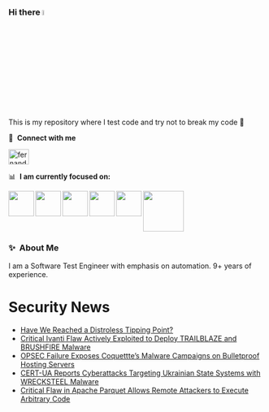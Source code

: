 ### Hi there <a href="https://www.gautamkrishnar.com/"><img src="https://media.giphy.com/media/hvRJCLFzcasrR4ia7z/giphy.gif" width="5%"></a>
This is my repository where I test code and try not to break my code :rofl:

🔗 &nbsp;**Connect with me**
<p align="left">
<a href="https://linkedin.com/in/fernandorlcruz" target="blank"><img align="center" src="https://raw.githubusercontent.com/rahuldkjain/github-profile-readme-generator/master/src/images/icons/Social/linked-in-alt.svg" alt="fernando cruz" height="30" width="40" /></a>
  
📊 &nbsp;**I am currently focused on:**

<img align="left" width='50' height='50' src="https://cdn.jsdelivr.net/gh/devicons/devicon/icons/python/python-original-wordmark.svg" />
<img align="left" width='50' height='50' src="https://cdn.jsdelivr.net/gh/devicons/devicon/icons/csharp/csharp-original.svg" />
<img align="left" width='50' height='50' src="https://cdn.jsdelivr.net/gh/devicons/devicon/icons/jenkins/jenkins-original.svg" />
<img align="left" width='50' height='50' src="https://specflow.org/wp-content/uploads/2021/05/SpecFlow-Icon.png" />
<img align="left" width='50' height='50' src="https://www.svgrepo.com/show/306098/githubactions.svg" />
<img width='80' height='80' src="https://cdn2.vectorstock.com/i/1000x1000/64/81/security-testing-concept-icon-safety-audit-key-vector-29166481.jpg" />
          
          
  
### ✨&nbsp; About Me

I am a Software Test Engineer with emphasis on automation. 9+ years of experience.

# Security News
<!-- BLOG-POST-LIST:START -->
- [Have We Reached a Distroless Tipping Point?](https://thehackernews.com/2025/04/have-we-reached-distroless-tipping-point.html)
- [Critical Ivanti Flaw Actively Exploited to Deploy TRAILBLAZE and BRUSHFIRE Malware](https://thehackernews.com/2025/04/critical-ivanti-flaw-actively-exploited.html)
- [OPSEC Failure Exposes Coquettte’s Malware Campaigns on Bulletproof Hosting Servers](https://thehackernews.com/2025/04/opsec-failure-exposes-coquetttes.html)
- [CERT-UA Reports Cyberattacks Targeting Ukrainian State Systems with WRECKSTEEL Malware](https://thehackernews.com/2025/04/cert-ua-reports-cyberattacks-targeting.html)
- [Critical Flaw in Apache Parquet Allows Remote Attackers to Execute Arbitrary Code](https://thehackernews.com/2025/04/critical-flaw-in-apache-parquet-allows.html)
<!-- BLOG-POST-LIST:END -->
